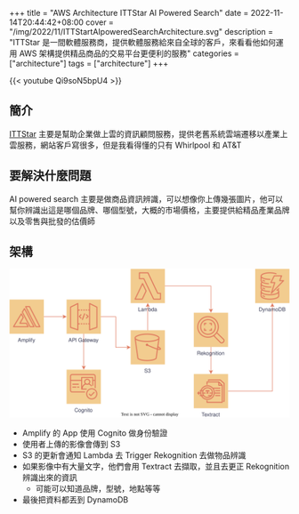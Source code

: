 +++
title = "AWS Architecture ITTStar AI Powered Search"
date = 2022-11-14T20:44:42+08:00
cover = "/img/2022/11/ITTStartAIpoweredSearchArchitecture.svg"
description = "ITTStar 是一間軟體服務商，提供軟體服務給來自全球的客戶，來看看他如何運用 AWS 架構提供精品商品的交易平台更便利的服務"
categories = ["architecture"]
tags = ["architecture"]
+++

{{< youtube Qi9soN5bpU4 >}}

## 簡介
[ITTStar](https://www.ittstar.com/) 主要是幫助企業做上雲的資訊顧問服務，提供老舊系統雲端遷移以產業上雲服務，網站客戶寫很多，但是我看得懂的只有 Whirlpool 和 AT&T

## 要解決什麼問題
AI powered search 主要是做商品資訊辨識，可以想像你上傳幾張圖片，他可以幫你辨識出這是哪個品牌、哪個型號，大概的市場價格，主要提供給精品產業品牌以及零售與批發的估價師

## 架構
![Architecture](/img/2022/11/ITTStartAIpoweredSearchArchitecture.svg)

- Amplify 的 App 使用 Cognito 做身份驗證
- 使用者上傳的影像會傳到 S3
- S3 的更新會通知 Lambda 去 Trigger Rekognition 去做物品辨識
- 如果影像中有大量文字，他們會用 Textract 去擷取，並且去更正 Rekognition 辨識出來的資訊
  - 可能可以知道品牌，型號，地點等等
- 最後把資料都丟到 DynamoDB
